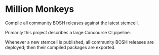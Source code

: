 # Million Monkeys

Compile all community BOSH releases against the latest stemcell.

Primarily this project describes a large Concourse CI pipeline.

Whenever a new stemcell is published, all community BOSH releases are deployed; then their compiled packages are exported.
